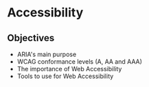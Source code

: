 # Accessibility
## Objectives
- ARIA's main purpose
- WCAG conformance levels (A, AA and AAA)
- The importance of Web Accessibility
- Tools to use for Web Accessibility